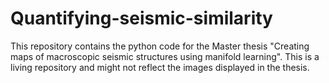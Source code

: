 # Quantifying-seismic-similarity

This repository contains the python code for the Master thesis "Creating maps of macroscopic seismic structures using manifold learning". This is a living repository and might not reflect the images displayed in the thesis.

